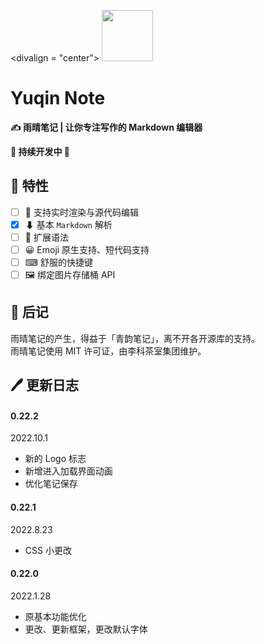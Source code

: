 <divalign = "center">
  <img src="https://raw.githubusercontent.com/xwtlt/Yuqin/main/src/logo.png" height="82" width="82"/>
  <h1>Yuqin Note</h1>
  <p><b>✍ 雨晴笔记 | 让你专注写作的 Markdown 编辑器</b></p>
  <p><b>🧪 持续开发中 💾</b></p>
 </div>

## 🌟 特性

- [ ] 🧾 支持实时渲染与源代码编辑
- [x] ⬇ 基本 `Markdown` 解析
- [ ] 🎨 扩展语法
- [ ] 😀 Emoji 原生支持、短代码支持
- [ ] ⌨ 舒服的快捷键
- [ ] 🖼 绑定图片存储桶 API

## 🌠 后记

雨晴笔记的产生，得益于「青韵笔记」，离不开各开源库的支持。<br>
雨晴笔记使用 MIT 许可证，由李科茶室集团维护。

## 🖊 更新日志

#### 0.22.2
2022.10.1
- 新的 Logo 标志
- 新增进入加载界面动画
- 优化笔记保存

#### 0.22.1
2022.8.23
- CSS 小更改

#### 0.22.0
2022.1.28
- 原基本功能优化
- 更改、更新框架，更改默认字体
